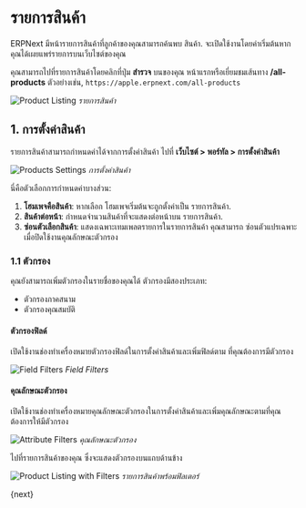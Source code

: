 <!-- add-breadcrumbs -->
# รายการสินค้า

ERPNext มีหน้ารายการสินค้าที่ลูกค้าของคุณสามารถค้นพบ
สินค้า. จะเปิดใช้งานโดยค่าเริ่มต้นหากคุณได้เผยแพร่รายการบนเว็บไซต์ของคุณ

คุณสามารถไปที่รายการสินค้าโดยคลิกที่ปุ่ม **สำรวจ** บนของคุณ
หน้าแรกหรือเยี่ยมชมเส้นทาง **/all-products** ตัวอย่างเช่น,
`https://apple.erpnext.com/all-products`

![Product Listing](/docs/assets/img/website/product-listing.png)
*รายการสินค้า*

## 1. การตั้งค่าสินค้า

รายการสินค้าสามารถกำหนดค่าได้จากการตั้งค่าสินค้า ไปที่ **เว็บไซต์ > พอร์ทัล > การตั้งค่าสินค้า**

![Products Settings](/docs/assets/img/website/products-settings.png)
*การตั้งค่าสินค้า*

นี่คือตัวเลือกการกำหนดค่าบางส่วน:

1. **โฮมเพจคือสินค้า**: หากเลือก โฮมเพจเริ่มต้นจะถูกตั้งค่าเป็น
   รายการสินค้า.
1. **สินค้าต่อหน้า**: กำหนดจำนวนสินค้าที่จะแสดงต่อหน้าบน
   รายการสินค้า.
1. **ซ่อนตัวเลือกสินค้า**: แสดงเฉพาะเทมเพลตรายการในรายการสินค้า คุณสามารถ
   ซ่อนตัวแปรเฉพาะเมื่อปิดใช้งานคุณลักษณะตัวกรอง

### 1.1 ตัวกรอง

คุณยังสามารถเพิ่มตัวกรองในรายชื่อของคุณได้ ตัวกรองมีสองประเภท:

- ตัวกรองภาคสนาม
- ตัวกรองคุณสมบัติ

#### ตัวกรองฟิลด์

เปิดใช้งานช่องทำเครื่องหมายตัวกรองฟิลด์ในการตั้งค่าสินค้าและเพิ่มฟิลด์ตาม
ที่คุณต้องการมีตัวกรอง

![Field Filters](/docs/assets/img/website/field-filters.png)
*Field Filters*

#### คุณลักษณะตัวกรอง

เปิดใช้งานช่องทำเครื่องหมายคุณลักษณะตัวกรองในการตั้งค่าสินค้าและเพิ่มคุณลักษณะตามที่คุณต้องการให้มีตัวกรอง

![Attribute Filters](/docs/assets/img/website/attribute-filters.png)
*คุณลักษณะตัวกรอง*

ไปที่รายการสินค้าของคุณ ซึ่งจะแสดงตัวกรองบนแถบด้านข้าง

![Product Listing with Filters](/docs/assets/img/website/product-listing-with-filters.png)
*รายการสินค้าพร้อมฟิลเตอร์*

{next}